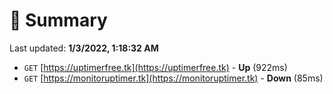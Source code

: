 # 📖 Summary
Last updated: **1/3/2022, 1:18:32 AM**

- `GET` [https://uptimerfree.tk](https://uptimerfree.tk) - **Up** (922ms)
- `GET` [https://monitoruptimer.tk](https://monitoruptimer.tk) - **Down** (85ms)
